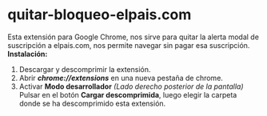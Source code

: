 # quitar-bloqueo-elpais.com
Esta extensión para Google Chrome, nos sirve para quitar la alerta modal de suscripción a elpais.com, nos permite navegar sin pagar esa suscripción.
**Instalación:**

 1. Descargar y descomprimir la extensión. 
 2. Abrir ***chrome://extensions***  en una nueva pestaña de chrome.
 3. Activar **Modo desarrollador** *(Lado
    derecho posterior de la pantalla)* 
    Pulsar en el botón **Cargar descomprimida**, luego elegir la carpeta donde se ha descomprimido esta extensión.
